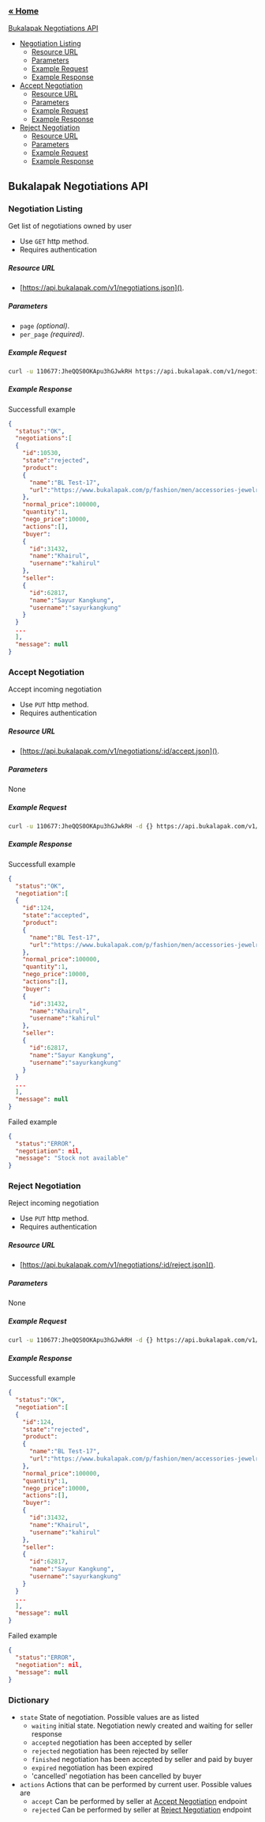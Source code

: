 ### [&laquo; Home](README.md)

[Bukalapak Negotiations API](#bukalapak-negotiations-api)
- [Negotiation Listing](#negotiation-listing)
	- [Resource URL](#resource-url)
	- [Parameters](#parameters)
	- [Example Request](#example-request)
	- [Example Response](#example-response)
- [Accept Negotiation](#accept-negotiation)
  - [Resource URL](#resource-url)
  - [Parameters](#parameters)
  - [Example Request](#example-request)
  - [Example Response](#example-response)
- [Reject Negotiation](#reject-negotiation)
  - [Resource URL](#resource-url)
  - [Parameters](#parameters)
  - [Example Request](#example-request)
  - [Example Response](#example-response)

## Bukalapak Negotiations API

### Negotiation Listing
Get list of negotiations owned by user

+ Use `GET` http method.
+ Requires authentication

##### Resource URL
+ [https://api.bukalapak.com/v1/negotiations.json]().

##### Parameters
+ `page` *(optional)*.
+ `per_page` *(required)*.

##### Example Request
```sh
curl -u 110677:JheQQS0OKApu3hGJwkRH https://api.bukalapak.com/v1/negotiations.json
```

##### Example Response
Successfull example
```json
{
  "status":"OK",
  "negotiations":[
  {
    "id":10530,
    "state":"rejected",
    "product":
    {
      "name":"BL Test-17",
      "url":"https://www.bukalapak.com/p/fashion/men/accessories-jewelry-170/fq96_-bl-test-17"
    },
    "normal_price":100000,
    "quantity":1,
    "nego_price":10000,
    "actions":[],
    "buyer":
    {
      "id":31432,
      "name":"Khairul",
      "username":"kahirul"
    },
    "seller":
    {
      "id":62817,
      "name":"Sayur Kangkung",
      "username":"sayurkangkung"
    }
  }
  ...
  ],
  "message": null
}
```

### Accept Negotiation
Accept incoming negotiation

+ Use `PUT` http method.
+ Requires authentication

##### Resource URL
+ [https://api.bukalapak.com/v1/negotiations/:id/accept.json]().

##### Parameters
None

##### Example Request
```sh
curl -u 110677:JheQQS0OKApu3hGJwkRH -d {} https://api.bukalapak.com/v1/negotiations/124/accept.json -X PUT
```

##### Example Response
Successfull example
```json
{
  "status":"OK",
  "negotiation":[
  {
    "id":124,
    "state":"accepted",
    "product":
    {
      "name":"BL Test-17",
      "url":"https://www.bukalapak.com/p/fashion/men/accessories-jewelry-170/fq96_-bl-test-17"
    },
    "normal_price":100000,
    "quantity":1,
    "nego_price":10000,
    "actions":[],
    "buyer":
    {
      "id":31432,
      "name":"Khairul",
      "username":"kahirul"
    },
    "seller":
    {
      "id":62817,
      "name":"Sayur Kangkung",
      "username":"sayurkangkung"
    }
  }
  ...
  ],
  "message": null
}
```

Failed example
```json
{
  "status":"ERROR",
  "negotiation": nil,
  "message": "Stock not available"
}
```

### Reject Negotiation
Reject incoming negotiation

+ Use `PUT` http method.
+ Requires authentication

##### Resource URL
+ [https://api.bukalapak.com/v1/negotiations/:id/reject.json]().

##### Parameters
None

##### Example Request
```sh
curl -u 110677:JheQQS0OKApu3hGJwkRH -d {} https://api.bukalapak.com/v1/negotiations/124/reject.json -X PUT
```

##### Example Response
Successfull example
```json
{
  "status":"OK",
  "negotiation":[
  {
    "id":124,
    "state":"rejected",
    "product":
    {
      "name":"BL Test-17",
      "url":"https://www.bukalapak.com/p/fashion/men/accessories-jewelry-170/fq96_-bl-test-17"
    },
    "normal_price":100000,
    "quantity":1,
    "nego_price":10000,
    "actions":[],
    "buyer":
    {
      "id":31432,
      "name":"Khairul",
      "username":"kahirul"
    },
    "seller":
    {
      "id":62817,
      "name":"Sayur Kangkung",
      "username":"sayurkangkung"
    }
  }
  ...
  ],
  "message": null
}
```

Failed example
```json
{
  "status":"ERROR",
  "negotiation": nil,
  "message": null
}
```

### Dictionary
- `state` State of negotiation. Possible values are as listed
  - `waiting` initial state. Negotiation newly created and waiting for seller response
  - `accepted` negotiation has been accepted by seller
  - `rejected` negotiation has been rejected by seller
  - `finished` negotiation has been accepted by seller and paid by buyer
  - `expired` negotiation has been expired
  - 'cancelled' negotiation has been cancelled by buyer
- `actions` Actions that can be performed by current user. Possible values are
  - `accept` Can be performed by seller at [Accept Negotiation](#accept-negotiation) endpoint
  - `rejected` Can be performed by seller at [Reject Negotiation](#reject-negotiation) endpoint

<!--
 - [Create Negotiation](#create-negotiation)
	- [Resource URL](#resource-url)
	- [Parameters](#parameters)
	- [POST request data](#post-request-data)
	- [Example Request](#example-request)
	- [Example Response](#example-response)
- [Update Negotiation](#update-negotiation)
	- [Resource URL](#resource-url)
	- [Parameters](#parameters)
	- [PUT request data](#put-request-data)
	- [Example Request](#example-request)
	- [Example Response](#example-response)
 -->

<!-- ### Create Negotation
Create a new negotiation

+ Use `POST` http method.
+ Requires authentication

##### Resource URL
+ [https://api.bukalapak.com/v1/negotiations.json]().

##### Parameters
None

##### POST request data
+ `amount` *(required)*. Ammount of negotiation
+ `product_id` *(required)*. Product ID which negotiation will be addressed
+ `quantity` *(required)*. Quantity of the product to be negotiated

##### Example Request
```sh
curl -u 110677:JheQQS0OKApu3hGJwkRH -d '{ "amount":"1400000", "product_id":"gglq", "quantity":"1" }' https://api.bukalapak.com/v1/negotiations.json -H "Content-Type: application/json" -X POST
```

##### Example Response
Failed example
```json
{
	"status":"ERROR",
	"id":null,
	"message": "Negosiasi gagal: jumlah barang minimal 1"
}
```
```json
{
	"status":"ERROR",
	"id":null,
	"message": "Negosiasi gagal: jumlah barang tersedia hanya 1"
}
```
```json
{
	"status":"ERROR",
	"id":null,
	"message": "Negosiasi gagal, angka negosiasi tidak boleh kurang dari 1300000"
}
```
Successfull example
```json
{
	"status":"OK",
	"id":"12702",
	"message": "Negosiasi berhasil"
}
```

### Update Negotation
Update an existing negotiation

+ Use `PUT` http method.
+ Requires authentication

##### Resource URL
+ [https://api.bukalapak.com/v1/negotiations/:id.json]().

##### Parameters
None

##### PUT request data
+ `status` *(required)*. can be one of the following: "accept", "reject", "cancel", or "update"
+ `amount` *(required)*. Ammount of negotiation if status is "update"

##### Example Request
Cancel Negotiation, Reject Negotiation, Accept Negotiation:
```sh
curl -u 110677:JheQQS0OKApu3hGJwkRH -d '{ "status":"accept" }' https://api.bukalapak.com/v1/negotiations/10537.json -H "Content-Type: application/json" -X PUT
```
Update Negotiation:
```sh
curl -u 110677:JheQQS0OKApu3hGJwkRH -d '{ "status":"update", "amount":"1350000" }' https://api.bukalapak.com/v1/negotiations/10537.json -H "Content-Type: application/json" -X PUT
```

##### Example Response
Failed example
```json
{
	"status":"ERROR",
	"id":null,
	"message": Pembaruan negosiasi gagal, angka negosiasi tidak boleh kosong
}
```
```json
{
	"status":"ERROR",
	"id":null,
	"message": "Pembaruan negosiasi gagal, angka negosiasi tidak boleh kurang dari 1300000"
}
```
```json
{
	"status":"ERROR",
	"id":null,
	"message": "Anda tidak memiliki hak akses untuk membatalkan negosiasi ini"
}
```
```json
{
	"status":"ERROR",
	"id":null,
	"message": "Anda tidak memiliki hak akses untuk menolak negosiasi ini"
}
```
```json
{
	"status":"ERROR",
	"id":null,
	"message": "Anda tidak memiliki hak akses untuk menerima negosiasi ini"
}
```
```json
{
	"status":"ERROR",
	"id":null,
	"message": "Anda tidak memiliki hak akses untuk memperbarui negosiasi ini"
}
```
Successfull example
Negotiation Cancelled
```json
{
	"status":"OK",
	"id":"12702",
	"message": "Negosiasi dibatalkan"
}
```
Negotiation Rejected
```json
{
	"status":"OK",
	"id":"12702",
	"message": "Negosiasi ditolak"
}
```
Negotiation Accepted
```json
{
	"status":"OK",
	"id":"12702",
	"message": "Negosiasi diterima"
}
```
Negotiation Updated
```json
{
	"status":"OK",
	"id":"12702",
	"message": "Negosiasi diperbarui"
}
``` -->
